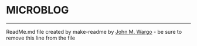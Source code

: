 MICROBLOG
=========


* * *

ReadMe.md file created by make-readme by [John M. Wargo](http://www.johnwargo.com) - be sure to remove this line from the file